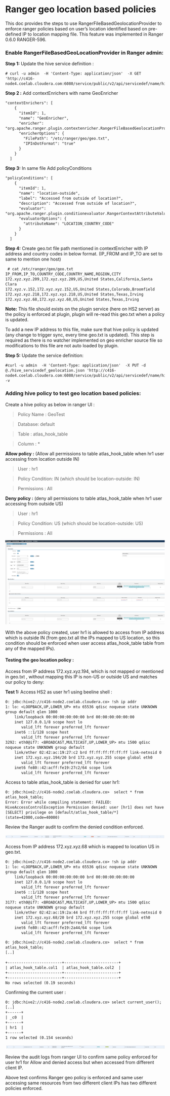# Ranger geo location based policies

This doc provides the steps to use RangerFileBasedGeolocationProvider to enforce ranger policies based on user’s location identified based on pre-defined IP to location mapping file.  This feature was implemented in Ranger 0.6.0 RANGER-596. 

### Enable RangerFileBasedGeoLocationProvider in Ranger admin: 

**Step 1:** Update the hive service definition : 

```
# curl -u admin  -H 'Content-Type: application/json'  -X GET 'http://c416-node4.coelab.cloudera.com:6080/service/public/v2/api/servicedef/name/hive'
```

**Step 2 :**  Add contextEnrichers with name GeoEnricher
```
"contextEnrichers": [
    {
      "itemId": 1,
      "name": "GeoEnricher",
      "enricher": "org.apache.ranger.plugin.contextenricher.RangerFileBasedGeolocationProvider",
      "enricherOptions": {
        "FilePath": "/etc/ranger/geo/geo.txt",
        "IPInDotFormat": "true"
      }
    }
  ]
```

**Step 3:**  In same file Add policyConditions

```
"policyConditions": [
    {
      "itemId": 1,
      "name": "location-outside",
      "label": "Accessed from outside of location?",
      "description": "Accessed from outside of location?",
      "evaluator": "org.apache.ranger.plugin.conditionevaluator.RangerContextAttributeValueNotInCondition",
      "evaluatorOptions": {
        "attributeName": "LOCATION_COUNTRY_CODE"
      }
    }
  ]
```

**Step 4:** Create geo.txt file path mentioned in contextEnricher with IP address and country codes in below format. (IP_FROM and IP_TO are set to same to mention one host)

```
 # cat /etc/ranger/geo/geo.txt
IP_FROM,IP_TO,COUNTRY_CODE,COUNTRY_NAME,REGION,CITY
172.xyz.xyz.209,172.xyz.xyz.209,US,United States,California,Santa Clara
172.xyz.v.152,172.xyz.xyz.152,US,United States,Colorado,Broomfield
172.xyz.xyz.218,172.xyz.xyz.218,US,United States,Texas,Irving
172.xyz.xyz.68,172.xyz.xyz.68,US,United States,Texas,Irving
```


**Note:** This file should exists on the plugin service (here on HS2 server) as the policy is enforced at plugin, plugin will re-read this geo.txt when a policy is updated. 

To add a new IP address to this file, make sure that hive policy is updated (any change to trigger sync, every time geo.txt is updated). This step is required as there is no watcher implemented on geo enricher source file so modifications to this file are not auto loaded by plugin. 



**Step 5:** Update the service definition: 

```
#curl -u admin  -H 'Content-Type: application/json'  -X PUT -d @./hive_servicedef_geolocation.json 'http://c416-node4.coelab.cloudera.com:6080/service/public/v2/api/servicedef/name/hive' -v
```

### Adding hive policy to test geo location based policies: 

Create a hive policy as below in ranger UI : 

> Policy Name : GeoTest

> Database: default

> Table : atlas_hook_table

> Column : *


**Allow policy :**  (Allow all permissions to table atlas_hook_table when hr1 user accessing from location outside IN)

> User : hr1

> Policy Condition: IN (which should be location-outside: IN)

> Permissions : All 


**Deny policy :**  (deny all permissions to table atlas_hook_table when hr1 user accessing from outside US)

> User : hr1

> Policy Condition: US   (which should be location-outside: US)

> Permissions : All 


![Ranger location based policy ](geotest_policy.png)

With the above policy created, user hr1 is allowed to access from IP address which is outside IN (from geo.txt all the IPs mapped to US location, so this condition should be enforced when user access atlas_hook_table table from any of the mapped IPs).

#### Testing the geo location policy : 

Access from IP address 172.xyz.xyz.194, which is not mapped or mentioned in geo.txt , without mapping this IP is non-US or outside US and matches our policy to deny: 

**Test 1:**  Access HS2 as user hr1  using beeline shell : 

```
0: jdbc:hive2://c416-node2.coelab.cloudera.co> !sh ip addr
1: lo: <LOOPBACK,UP,LOWER_UP> mtu 65536 qdisc noqueue state UNKNOWN group default qlen 1000
    link/loopback 00:00:00:00:00:00 brd 00:00:00:00:00:00
    inet 127.0.0.1/8 scope host lo
       valid_lft forever preferred_lft forever
    inet6 ::1/128 scope host
       valid_lft forever preferred_lft forever
3292: eth0@if7: <BROADCAST,MULTICAST,UP,LOWER_UP> mtu 1500 qdisc noqueue state UNKNOWN group default
    link/ether 02:42:ac:19:27:c2 brd ff:ff:ff:ff:ff:ff link-netnsid 0
    inet 172.xyz.xyz.194/20 brd 172.xyz.xyz.255 scope global eth0
       valid_lft forever preferred_lft forever
    inet6 fe80::42:acff:fe19:27c2/64 scope link
       valid_lft forever preferred_lft forever
```

Access to table atlas_hook_table is denied for user hr1: 

```
0: jdbc:hive2://c416-node2.coelab.cloudera.co>  select * from atlas_hook_table;
Error: Error while compiling statement: FAILED: HiveAccessControlException Permission denied: user [hr1] does not have [SELECT] privilege on [default/atlas_hook_table/*] (state=42000,code=40000)

```


Review the Ranger audit to confirm the denied condition enforced. 


![Ranger location based policy denied access](ranger_audit_denied.png)

Access from IP address 172.xyz.xyz.68 which is mapped to location US in geo.txt. 

```
0: jdbc:hive2://c416-node2.coelab.cloudera.co> !sh ip addr
1: lo: <LOOPBACK,UP,LOWER_UP> mtu 65536 qdisc noqueue state UNKNOWN group default qlen 1000
    link/loopback 00:00:00:00:00:00 brd 00:00:00:00:00:00
    inet 127.0.0.1/8 scope host lo
       valid_lft forever preferred_lft forever
    inet6 ::1/128 scope host
       valid_lft forever preferred_lft forever
3177: eth0@if7: <BROADCAST,MULTICAST,UP,LOWER_UP> mtu 1500 qdisc noqueue state UNKNOWN group default
    link/ether 02:42:ac:19:2a:44 brd ff:ff:ff:ff:ff:ff link-netnsid 0
    inet 172.xyz.xyz.68/20 brd 172.xyz.xyz.255 scope global eth0
       valid_lft forever preferred_lft forever
    inet6 fe80::42:acff:fe19:2a44/64 scope link
       valid_lft forever preferred_lft forever
```

```
0: jdbc:hive2://c416-node2.coelab.cloudera.co>  select * from atlas_hook_table;
[..]

+------------------------+------------------------+
| atlas_hook_table.col1  | atlas_hook_table.col2  |
+------------------------+------------------------+
+------------------------+------------------------+
No rows selected (0.19 seconds)
```

Confirming the current user : 

```
0: jdbc:hive2://c416-node2.coelab.cloudera.co> select current_user();
[..]
+------+
| _c0  |
+------+
| hr1  |
+------+
1 row selected (0.154 seconds)
```

![Ranger location based policy allowed access](ranger_audit_allowed.png)

Review the audit logs from ranger UI to confirm  same policy enforced for user hr1 for Allow and denied access but when accessed from different client IP. 


Above test confirms Ranger geo policy is enforced and same user accessing same resources  from two different client IPs has two different policies enforced. 
